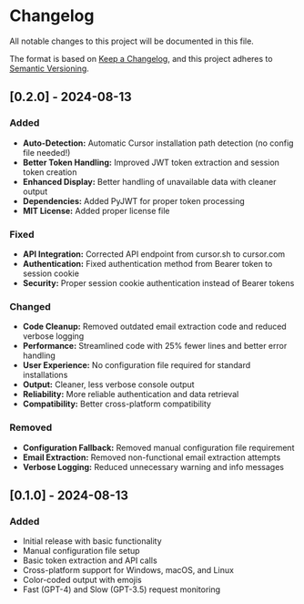 # Changelog

All notable changes to this project will be documented in this file.

The format is based on [Keep a Changelog](https://keepachangelog.com/en/1.0.0/),
and this project adheres to [Semantic Versioning](https://semver.org/spec/v2.0.0.html).

## [0.2.0] - 2024-08-13

### Added

-   **Auto-Detection:** Automatic Cursor installation path detection (no config file needed!)
-   **Better Token Handling:** Improved JWT token extraction and session token creation
-   **Enhanced Display:** Better handling of unavailable data with cleaner output
-   **Dependencies:** Added PyJWT for proper token processing
-   **MIT License:** Added proper license file

### Fixed

-   **API Integration:** Corrected API endpoint from cursor.sh to cursor.com
-   **Authentication:** Fixed authentication method from Bearer token to session cookie
-   **Security:** Proper session cookie authentication instead of Bearer tokens

### Changed

-   **Code Cleanup:** Removed outdated email extraction code and reduced verbose logging
-   **Performance:** Streamlined code with 25% fewer lines and better error handling
-   **User Experience:** No configuration file required for standard installations
-   **Output:** Cleaner, less verbose console output
-   **Reliability:** More reliable authentication and data retrieval
-   **Compatibility:** Better cross-platform compatibility

### Removed

-   **Configuration Fallback:** Removed manual configuration file requirement
-   **Email Extraction:** Removed non-functional email extraction attempts
-   **Verbose Logging:** Reduced unnecessary warning and info messages

## [0.1.0] - 2024-08-13

### Added

-   Initial release with basic functionality
-   Manual configuration file setup
-   Basic token extraction and API calls
-   Cross-platform support for Windows, macOS, and Linux
-   Color-coded output with emojis
-   Fast (GPT-4) and Slow (GPT-3.5) request monitoring
